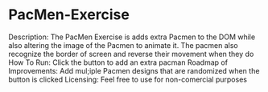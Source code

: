 # PacMen-Exercise
Description: The PacMen Exercise is adds extra Pacmen to the DOM while also altering the image of the Pacmen to animate it. The pacmen also recognize the border of screen and reverse their movement when they do
How To Run: Click the button to add an extra pacman
Roadmap of Improvements: Add mul;iple Pacmen designs that are randomized when the button is clicked
Licensing: Feel free to use for non-comercial purposes

